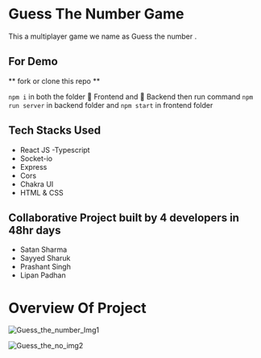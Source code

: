 <h1>Guess The Number Game</h1>

This a multiplayer game we name as Guess the number .

## For Demo

** fork or clone this repo **

`npm i` in both the folder 📂 Frontend and 📂 Backend
then run command `npm run server` in backend folder 
and `npm start` in frontend folder
 
## Tech Stacks Used

- React JS
-Typescript 
- Socket-io
- Express
- Cors
- Chakra UI
- HTML & CSS

## Collaborative Project built by 4 developers in 48hr days

 * Satan Sharma
 * Sayyed Sharuk
 * Prashant Singh
 * Lipan Padhan
 
# Overview Of Project

![Guess_the_number_Img1](https://user-images.githubusercontent.com/107472942/222920020-71b189c5-e755-4754-bccf-ea1575a6d0d7.PNG)

![Guess_the_no_img2](https://user-images.githubusercontent.com/107472942/222920032-6f787962-2974-4d40-9f15-14792cecb0d7.PNG)



